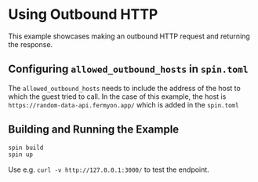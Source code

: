 # Using Outbound HTTP

This example showcases making an outbound HTTP request and returning the response.

## Configuring `allowed_outbound_hosts` in `spin.toml`

The `allowed_outbound_hosts` needs to include the address of the host to which the guest tried to call. In the case of this example, the host is `https://random-data-api.fermyon.app/` which is added in the `spin.toml`

## Building and Running the Example

```bash
spin build
spin up
```

Use e.g. `curl -v http://127.0.0.1:3000/` to test the endpoint.
